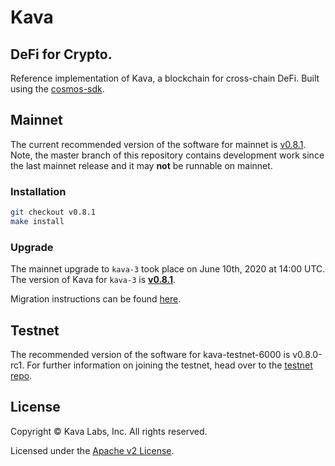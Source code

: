 # Kava

## DeFi for Crypto.

Reference implementation of Kava, a blockchain for cross-chain DeFi. Built using the [cosmos-sdk](https://github.com/cosmos/cosmos-sdk).

## Mainnet

The current recommended version of the software for mainnet is [v0.8.1](https://github.com/Kava-Labs/kava/releases/tag/v0.8.1). Note, the master branch of this repository contains development work since the last mainnet release and it may **not** be runnable on mainnet.

### Installation

```sh
git checkout v0.8.1
make install
```

### Upgrade

The mainnet upgrade to `kava-3` took place on June 10th, 2020 at 14:00 UTC. The version of Kava for `kava-3` is [__v0.8.1__](https://github.com/Kava-Labs/kava/releases/tag/v0.8.1).

Migration instructions can be found [here](./building/kava-3-migration-guide.html).

## Testnet

The recommended version of the software for kava-testnet-6000 is v0.8.0-rc1. For further information on joining the testnet, head over to the [testnet repo](https://github.com/Kava-Labs/kava-testnets).

## License

Copyright © Kava Labs, Inc. All rights reserved.

Licensed under the [Apache v2 License](LICENSE.md).
